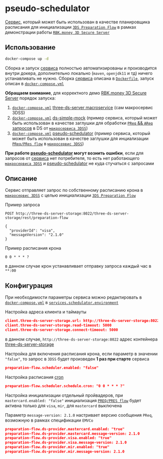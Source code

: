 # pseudo-schedulator

[Сервис](https://github.com/rbkmoney/three-ds-server-compose/blob/master/pseudo-schedulator/pom.xml), который может быть использован в качестве планировщика расписания для инициализации [`3DS Preparation Flow`](https://github.com/rbkmoney/three-ds-server-compose/blob/master/docs/EMVCo_Protocol_and_Core_Functions_Specification_v2.2.0.pdf) в рамках демонстрации работы [`RBK.money 3D Secure Server`](https://github.com/rbkmoney/three-ds-server)

## Использование

```bash
docker-compose up -d
```

Cборка и запуск [сервиса](https://github.com/rbkmoney/three-ds-server-compose/blob/master/pseudo-schedulator/pom.xml) полностью автоматизированы и производится внутри докера, дополнительно локально (`maven`, `openjdk11` и тд) ничего устанавливать не нужно. Сборка [сервиса](https://github.com/rbkmoney/three-ds-server-compose/blob/master/pseudo-schedulator/pom.xml) описана в [`Dockerfile`](https://github.com/rbkmoney/three-ds-server-compose/blob/master/pseudo-schedulator/Dockerfile), запуск описан в [`docker-compose.yml`](https://github.com/rbkmoney/three-ds-server-compose/blob/master/pseudo-schedulator/docker-compose.yml)

**Обращаем внимание**, для корректного демо [RBK.money 3D Secure Server](https://github.com/rbkmoney/three-ds-server) порядок запуска:

1. [`docker-compose.yml`](https://github.com/rbkmoney/three-ds-server-compose/blob/master/docker-compose.yml) [three-ds-server macroservice](https://github.com/rbkmoney/three-ds-server-compose) (сам макросервис 3DSS)
2. [`docker-compose.yml`](https://github.com/rbkmoney/three-ds-server-compose/blob/master/ds-simple-mock/docker-compose.yml) [ds-simple-mock](https://github.com/rbkmoney/three-ds-server-compose/tree/master/ds-simple-mock) (пример сервиса, который может быть использован в качестве заглушки для обработки [`PReq` && `AReq` запросов](https://github.com/rbkmoney/three-ds-server-compose/blob/master/docs/EMVCo_Protocol_and_Core_Functions_Specification_v2.2.0.pdf) в DS от [`макросервиса 3DSS`](https://github.com/rbkmoney/three-ds-server-compose))
4. [`docker-compose.yml`](https://github.com/rbkmoney/three-ds-server-compose/blob/master/pseudo-schedulator/docker-compose.yml) [pseudo-schedulator](https://github.com/rbkmoney/three-ds-server-compose/tree/master/pseudo-schedulator) (пример сервиса, который может быть использован в качестве заглушки для инциализации [`PReq/PRes flow`](https://github.com/rbkmoney/three-ds-server-compose/blob/master/docs/EMVCo_Protocol_and_Core_Functions_Specification_v2.2.0.pdf) в [`макросервис 3DSS`](https://github.com/rbkmoney/three-ds-server-compose))

**При работе [pseudo-schedulator](https://github.com/rbkmoney/three-ds-server-compose/tree/master/pseudo-schedulator) могут вознить ошибки**, если для запросов от [сервиса](https://github.com/rbkmoney/three-ds-server-compose/blob/master/pseudo-schedulator/pom.xml) нет потребителя, то есть нет работающего [`макросервиса 3DSS`](https://github.com/rbkmoney/three-ds-server-compose) и [pseudo-schedulator](https://github.com/rbkmoney/three-ds-server-compose/tree/master/pseudo-schedulator) не куда стучаться с запросами

## Описание

Сервис отправляет запрос по собственному расписанию крона в [`макросервис 3DSS`](https://github.com/rbkmoney/three-ds-server-compose) с целью инициализации [`3DS Preparation Flow`](https://github.com/rbkmoney/three-ds-server-compose/blob/master/docs/EMVCo_Protocol_and_Core_Functions_Specification_v2.2.0.pdf)

Пример запроса
```
POST http://three-ds-server-storage:8022/three-ds-server-storage/rest/preparation-flow

{
  "providerId": "visa",
  "messageVersion": "2.1.0"
}
```

Пример расписания крона
```
0 0 * * * ?
```
в данном случае крон устанавливает отправку запроса каждый час в ```**:00```

## Конфигурация


При необходимости параметры сервиса можно редактировать в [`docker-compose.yml`](https://github.com/rbkmoney/three-ds-server-compose/blob/master/pseudo-schedulator/docker-compose.yml) в [`services.schedulator.environment`](https://github.com/rbkmoney/three-ds-server-compose/blob/master/pseudo-schedulator/docker-compose.yml#L10)

Настройка адреса клиента и таймауты
```json
client.three-ds-server-storage.url: http://three-ds-server-storage:8022/three-ds-server-storage/rest/preparation-flow
client.three-ds-server-storage.read-timeout: 5000
client.three-ds-server-storage.connect-timeout: 5000
```
в данном случае, `http://three-ds-server-storage:8022` адрес контейнера [three-ds-server-storage](https://github.com/rbkmoney/three-ds-server-compose/blob/217511fd6f0c162b69c9d293cc83f4cadded9163/docker-compose.yml#L19)

Настройка для включения расписания крона, если параметр в значении `"false"`, то запрос в `3DSS` будет произведен **1 раз при старте** сервиса
```json
preparation-flow.scheduler.enabled: "false"
```

Настройка расписания [cron](https://www.freeformatter.com/cron-expression-generator-quartz.html)
```json
preparation-flow.scheduler.schedule.cron: "0 0 * * * ?"
```

Настройка инициализации отдельный пройвадеров, при `mastercard.enabled: "false"` инициализация [`PREQ/PRES flow`](https://github.com/rbkmoney/three-ds-server-compose/blob/master/docs/EMVCo_Protocol_and_Core_Functions_Specification_v2.2.0.pdf) будет активна только для `visa`, `mir`, для `mastercard` выключена

Параметр `message-version: 2.1.0` настривает версию сообщения `PReq`, возможную в рамках спецификации `EMVCo`
```json
preparation-flow.ds-provider.mastercard.enabled: "true"
preparation-flow.ds-provider.mastercard.message-version: 2.1.0      
preparation-flow.ds-provider.visa.enabled: "true"
preparation-flow.ds-provider.visa.message-version: 2.1.0
preparation-flow.ds-provider.mir.enabled: "true"
preparation-flow.ds-provider.mir.message-version: 2.1.0
```
